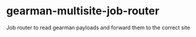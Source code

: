 # gearman-multisite-job-router
Job router to read gearman payloads and forward them to the correct site
